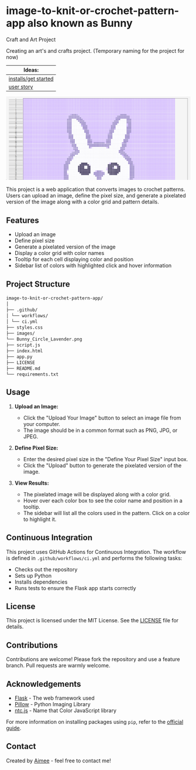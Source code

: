 # image-to-knit-or-crochet-pattern-app also known as Bunny

Craft and Art Project

Creating an art's and crafts project. (Temporary naming for the project for now)

| Ideas: |
|--|
|[installs/get started](/document/install.md)|
|[user story](/documents/userstory.md)|

![alt text](images/exampleofconcept.png)

This project is a web application that converts images to crochet patterns. Users can upload an image, define the pixel size, and generate a pixelated version of the image along with a color grid and pattern details.

## Features

- Upload an image
- Define pixel size
- Generate a pixelated version of the image
- Display a color grid with color names
- Tooltip for each cell displaying color and position
- Sidebar list of colors with highlighted click and hover information

## Project Structure
```
image-to-knit-or-crochet-pattern-app/
│
├── .github/
│ └── workflows/
│ └── ci.yml
├── styles.css
├── images/
└── Bunny_Circle_Lavender.png
├── script.js
├── index.html
├── app.py
├── LICENSE
├── README.md
└── requirements.txt
```

## Usage

1. **Upload an Image:**

   - Click the "Upload Your Image" button to select an image file from your computer.
   - The image should be in a common format such as PNG, JPG, or JPEG.

2. **Define Pixel Size:**

   - Enter the desired pixel size in the "Define Your Pixel Size" input box.
   - Click the "Upload" button to generate the pixelated version of the image.

3. **View Results:**
   - The pixelated image will be displayed along with a color grid.
   - Hover over each color box to see the color name and position in a tooltip.
   - The sidebar will list all the colors used in the pattern. Click on a color to highlight it.

## Continuous Integration

This project uses GitHub Actions for Continuous Integration. The workflow is defined in `.github/workflows/ci.yml` and performs the following tasks:

- Checks out the repository
- Sets up Python
- Installs dependencies
- Runs tests to ensure the Flask app starts correctly

## License

This project is licensed under the MIT License. See the [LICENSE](LICENSE) file for details.

## Contributions

Contributions are welcome! Please fork the repository and use a feature branch. Pull requests are warmly welcome.

## Acknowledgements

- [Flask](https://flask.palletsprojects.com/) - The web framework used
- [Pillow](https://python-pillow.org/) - Python Imaging Library
- [ntc.js](https://chir.ag/projects/ntc/ntc.js) - Name that Color JavaScript library

For more information on installing packages using `pip`, refer to the [official guide](https://packaging.python.org/en/latest/tutorials/installing-packages/).

## Contact

Created by [Aimee](https://github.com/aimeelramirez) - feel free to contact me!
